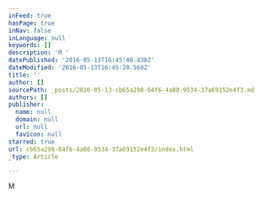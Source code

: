 ```yaml
---
inFeed: true
hasPage: true
inNav: false
inLanguage: null
keywords: []
description: 'M '
datePublished: '2016-05-13T16:45:46.438Z'
dateModified: '2016-05-13T16:45:20.560Z'
title: ''
author: []
sourcePath: _posts/2016-05-13-cb65a298-64f6-4a08-9534-37a69152e4f3.md
authors: []
publisher:
  name: null
  domain: null
  url: null
  favicon: null
starred: true
url: cb65a298-64f6-4a08-9534-37a69152e4f3/index.html
_type: Article

---
```

M